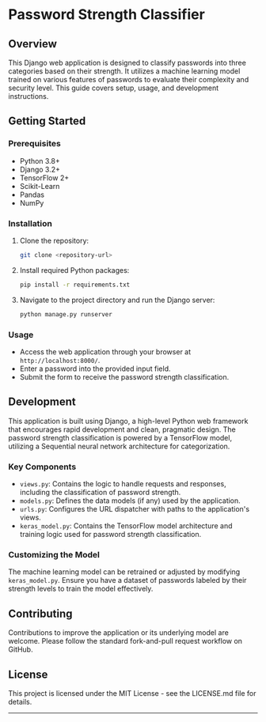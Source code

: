 # Password Strength Classifier

## Overview

This Django web application is designed to classify passwords into three categories based on their strength. It utilizes a machine learning model trained on various features of passwords to evaluate their complexity and security level. This guide covers setup, usage, and development instructions.

## Getting Started

### Prerequisites

- Python 3.8+
- Django 3.2+
- TensorFlow 2+
- Scikit-Learn
- Pandas
- NumPy

### Installation

1. Clone the repository:
   ```sh
   git clone <repository-url>
   ```
2. Install required Python packages:
   ```sh
   pip install -r requirements.txt
   ```
3. Navigate to the project directory and run the Django server:
   ```sh
   python manage.py runserver
   ```

### Usage

- Access the web application through your browser at `http://localhost:8000/`.
- Enter a password into the provided input field.
- Submit the form to receive the password strength classification.

## Development

This application is built using Django, a high-level Python web framework that encourages rapid development and clean, pragmatic design. The password strength classification is powered by a TensorFlow model, utilizing a Sequential neural network architecture for categorization.

### Key Components

- `views.py`: Contains the logic to handle requests and responses, including the classification of password strength.
- `models.py`: Defines the data models (if any) used by the application.
- `urls.py`: Configures the URL dispatcher with paths to the application's views.
- `keras_model.py`: Contains the TensorFlow model architecture and training logic used for password strength classification.

### Customizing the Model

The machine learning model can be retrained or adjusted by modifying `keras_model.py`. Ensure you have a dataset of passwords labeled by their strength levels to train the model effectively.

## Contributing

Contributions to improve the application or its underlying model are welcome. Please follow the standard fork-and-pull request workflow on GitHub.

## License

This project is licensed under the MIT License - see the LICENSE.md file for details.

---
